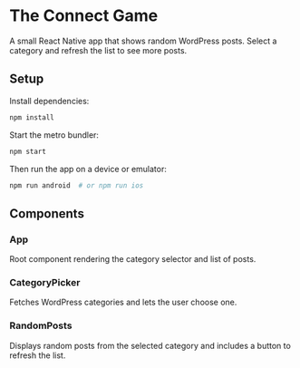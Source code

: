 # The Connect Game

A small React Native app that shows random WordPress posts. Select a category and refresh the list to see more posts.

## Setup

Install dependencies:

```sh
npm install
```

Start the metro bundler:

```sh
npm start
```

Then run the app on a device or emulator:

```sh
npm run android  # or npm run ios
```

## Components

### App
Root component rendering the category selector and list of posts.

### CategoryPicker
Fetches WordPress categories and lets the user choose one.

### RandomPosts
Displays random posts from the selected category and includes a button to refresh the list.
